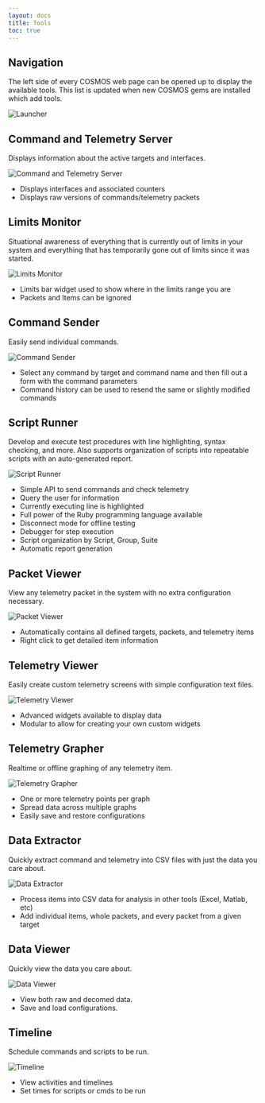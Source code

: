 ```yaml
---
layout: docs
title: Tools
toc: true
---
```


## Navigation

The left side of every COSMOS web page can be opened up to display the available tools.
This list is updated when new COSMOS gems are installed which add tools.

![Launcher]({{site.baseurl}}/img/v5/navigation.png)

## Command and Telemetry Server

Displays information about the active targets and interfaces.

![Command and Telemetry Server]({{site.baseurl}}/img/v5/cmd_tlm_server/cmd_tlm_server.png)

- Displays interfaces and associated counters
- Displays raw versions of commands/telemetry packets

## Limits Monitor

Situational awareness of everything that is currently out of limits in your system and everything that has temporarily gone out of limits since it was started.

![Limits Monitor]({{site.baseurl}}/img/v5/limits_monitor/limits_monitor.png)

- Limits bar widget used to show where in the limits range you are
- Packets and Items can be ignored

## Command Sender

Easily send individual commands.

![Command Sender]({{site.baseurl}}/img/v5/command_sender/command_sender.png)

- Select any command by target and command name and then fill out a form with the command parameters
- Command history can be used to resend the same or slightly modified commands

## Script Runner

Develop and execute test procedures with line highlighting, syntax checking, and more. Also supports organization of scripts into repeatable scripts with an auto-generated report.

![Script Runner]({{site.baseurl}}/img/v5/script_runner/script_runner.png)

- Simple API to send commands and check telemetry
- Query the user for information
- Currently executing line is highlighted
- Full power of the Ruby programming language available
- Disconnect mode for offline testing
- Debugger for step execution
- Script organization by Script, Group, Suite
- Automatic report generation

## Packet Viewer

View any telemetry packet in the system with no extra configuration necessary.

![Packet Viewer]({{site.baseurl}}/img/v5/packet_viewer/packet_viewer.png)

- Automatically contains all defined targets, packets, and telemetry items
- Right click to get detailed item information

## Telemetry Viewer

Easily create custom telemetry screens with simple configuration text files.

![Telemetry Viewer]({{site.baseurl}}/img/v5/telemetry_viewer/telemetry_viewer.png)

- Advanced widgets available to display data
- Modular to allow for creating your own custom widgets

## Telemetry Grapher

Realtime or offline graphing of any telemetry item.

![Telemetry Grapher]({{site.baseurl}}/img/v5/telemetry_grapher/telemetry_grapher.png)

- One or more telemetry points per graph
- Spread data across multiple graphs
- Easily save and restore configurations

## Data Extractor

Quickly extract command and telemetry into CSV files with just the data you care about.

![Data Extractor]({{site.baseurl}}/img/v5/data_extractor/data_extractor.png)

- Process items into CSV data for analysis in other tools (Excel, Matlab, etc)
- Add individual items, whole packets, and every packet from a given target

## Data Viewer

Quickly view the data you care about.

![Data Viewer]({{site.baseurl}}/img/v5/data_viewer/data_viewer.png)

- View both raw and decomed data.
- Save and load configurations.

## Timeline

Schedule commands and scripts to be run.

![Timeline]({{site.baseurl}}/img/v5/timeline/timeline.png)

- View activities and timelines
- Set times for scripts or cmds to be run
